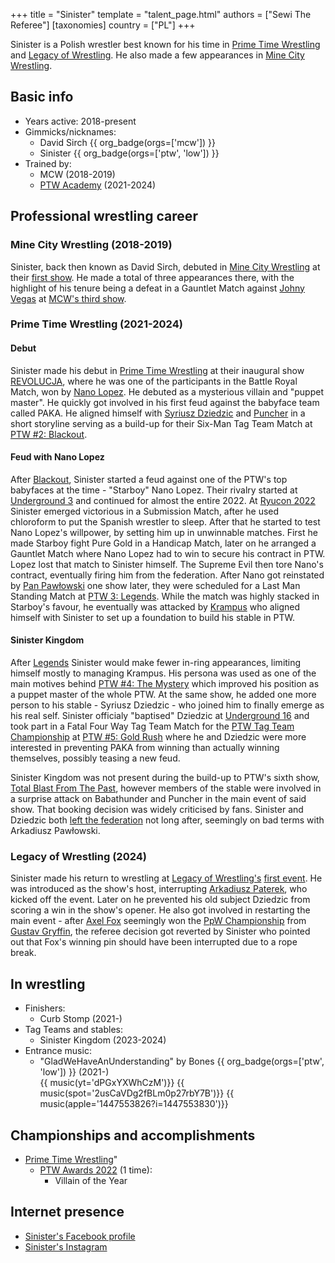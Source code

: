 +++
title = "Sinister"
template = "talent_page.html"
authors = ["Sewi The Referee"]
[taxonomies]
country = ["PL"]
+++

Sinister is a Polish wrestler best known for his time in [Prime Time Wrestling](@/o/ptw.md) and [Legacy of Wrestling](@/o/low.md). He also made a few appearances in [Mine City Wrestling](@/o/mcw.md).

## Basic info

* Years active: 2018-present
* Gimmicks/nicknames:
  - David Sirch {{ org_badge(orgs=['mcw']) }}
  - Sinister {{ org_badge(orgs=['ptw', 'low']) }}
* Trained by:
  - MCW (2018-2019)
  - [PTW Academy](@/o/ptw-academy.md) (2021-2024)
 
## Professional wrestling career

### Mine City Wrestling (2018-2019)

Sinister, back then known as David Sirch, debuted in [Mine City Wrestling](@/o/mcw.md) at their [first show](@/e/mcw/2018-12-08-mcw-show-1.md). He made a total of three appearances there, with the highlight of his tenure being a defeat in a Gauntlet Match against [Johny Vegas](@/w/johny-vegas.md) at [MCW's third show](@/e/mcw/2019-09-14-mcw-show-3.md).

### Prime Time Wrestling (2021-2024)

#### Debut

Sinister made his debut in [Prime Time Wrestling](@/o/ptw.md) at their inaugural show [REVOLUCJA](@/e/ptw/2021-10-09-ptw-1-revolucja.md), where he was one of the participants in the Battle Royal Match, won by [Nano Lopez](@/w/nano-lopez.md).
He debuted as a mysterious villain and "puppet master". He quickly got involved in his first feud against the babyface team called PAKA. He aligned himself with [Syriusz Dziedzic](@/w/dziedzic.md) and [Puncher](@/w/puncher.md) in a short storyline serving as a build-up for their Six-Man Tag Team Match at [PTW #2: Blackout](@/e/ptw/2022-02-19-ptw-2-blackout.md).

#### Feud with Nano Lopez

After [Blackout](@/e/ptw/2022-02-19-ptw-2-blackout.md), Sinister started a feud against one of the PTW's top babyfaces at the time - "Starboy" Nano Lopez. Their rivalry started at [Underground 3](@/e/ptw/2022-03-27-ptw-underground-3.md) and continued for almost the entire 2022. At [Ryucon 2022](@/e/ptw/2022-07-31-ptw-x-ryucon.md) Sinister emerged victorious in a Submission Match, after he used chloroform to put the Spanish wrestler to sleep. After that he started to test Nano Lopez's willpower, by setting him up in unwinnable matches. First he made Starboy fight Pure Gold in a Handicap Match, later on he arranged a Gauntlet Match where Nano Lopez had to win to secure his contract in PTW. Lopez lost that match to Sinister himself. The Supreme Evil then tore Nano's contract, eventually firing him from the federation. After Nano got reinstated by [Pan Pawłowski](@/w/pan-pawlowski.md) one show later, they were scheduled for a Last Man Standing Match at [PTW 3: Legends](@/e/ptw/2022-11-26-ptw-3-legends.md). While the match was highly stacked in Starboy's favour, he eventually was attacked by [Krampus](@/w/krampus.md) who aligned himself with Sinister to set up a foundation to build his stable in PTW.

#### Sinister Kingdom

After [Legends](@/e/ptw/2022-11-26-ptw-3-legends.md) Sinister would make fewer in-ring appearances, limiting himself mostly to managing Krampus. His persona was used as one of the main motives behind [PTW #4: The Mystery](@/e/ptw/2023-06-25-ptw-4-mystery.md) which improved his position as a puppet master of the whole PTW. At the same show, he added one more person to his stable - Syriusz Dziedzic - who joined him to finally emerge as his real self. Sinister officialy "baptised" Dziedzic at [Underground 16](@/e/ptw/2023-07-30-ptw-underground-16.md) and took part in a Fatal Four Way Tag Team Match for the [PTW Tag Team Championship](@/c/ptw-tag-team-championship.md) at [PTW #5: Gold Rush](@/e/ptw/2024-02-03-ptw-5-gold-rush.md) where he and Dziedzic were more interested in preventing PAKA from winning than actually winning themselves, possibly teasing a new feud.

Sinister Kingdom was not present during the build-up to PTW's sixth show, [Total Blast From The Past](@/e/ptw/2024-05-11-ptw-6.md), however members of the stable were involved in a surprise attack on Babathunder and Puncher in the main event of said show. That booking decision was widely criticised by fans. Sinister and Dziedzic both [left the federation](@/a/ptw-exits.md) not long after, seemingly on bad terms with Arkadiusz Pawłowski.

### Legacy of Wrestling (2024)

Sinister made his return to wrestling at [Legacy of Wrestling's](@/o/low.md) [first event](@/e/low/2024-12-01-low-1.md). He was introduced as the show's host, interrupting [Arkadiusz Paterek](@/w/arek-paterek.md), who kicked off the event. Later on he prevented his old subject Dziedzic from scoring a win in the show's opener. He also got involved in restarting the main event - after [Axel Fox](@/w/axel-fox.md) seemingly won the [PpW Championship](@/c/ppw-championship.md) from [Gustav Gryffin](@/w/gustav-gryffin.md), the referee decision got reverted by Sinister who pointed out that Fox's winning pin should have been interrupted due to a rope break.

## In wrestling

* Finishers:
  - Curb Stomp (2021-)
* Tag Teams and stables:
  - Sinister Kingdom (2023-2024)
* Entrance music:
  - "GladWeHaveAnUnderstanding" by Bones
 {{ org_badge(orgs=['ptw', 'low']) }} (2021-)  <br>
 {{ music(yt='dPGxYXWhCzM')}}
 {{ music(spot='2usCaVDg2fBLm0p27rbY7B')}}
 {{ music(apple='1447553826?i=1447553830')}}

## Championships and accomplishments

* [Prime Time Wrestling](@/o/ptw.md)"
  - [PTW Awards 2022](@/a/ptw-awards-2022.md) (1 time):
    * Villain of the Year

## Internet presence

- [Sinister's Facebook profile](https://www.facebook.com/sinisterptw)
- [Sinister's Instagram](https://www.instagram.com/sinister_wrestler/)
